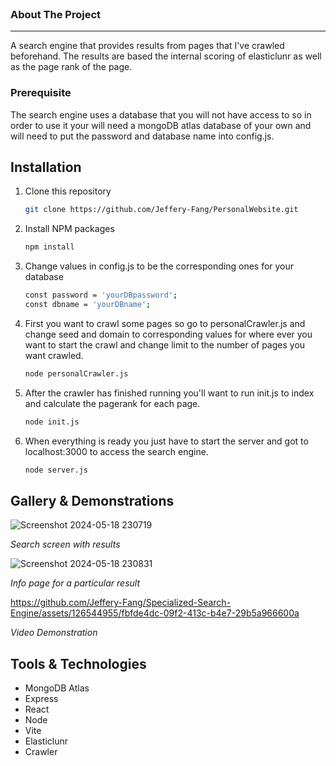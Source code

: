 <br />

<h3>
    About The Project
</h3>

---

A search engine that provides results from pages that I've crawled beforehand. The results are based the internal scoring of elasticlunr as well as the page rank of the page.

### Prerequisite

The search engine uses a database that you will not have access to so in order to use it your will need a mongoDB atlas database of your own and will need to put the password and database name into config.js. 

## Installation

1. Clone this repository
    ```sh
    git clone https://github.com/Jeffery-Fang/PersonalWebsite.git
    ```

2. Install NPM packages
    ```sh
    npm install
    ```

3. Change values in config.js to be the corresponding ones for your database
    ```sh
    const password = 'yourDBpassword';
    const dbname = 'yourDBname';
    ```

4. First you want to crawl some pages so go to personalCrawler.js and change seed and domain to corresponding values for where ever you want to start the crawl and change limit to the number of pages you want crawled.
    ```sh
    node personalCrawler.js
    ```  

5. After the crawler has finished running you'll want to run init.js to index and calculate the pagerank for each page.
    ```sh
    node init.js
    ``` 

6. When everything is ready you just have to start the server and got to localhost:3000 to access the search engine.
    ```sh
    node server.js
    ```
## Gallery & Demonstrations

![Screenshot 2024-05-18 230719](https://github.com/Jeffery-Fang/Specialized-Search-Engine/assets/126544955/4173130c-9055-462d-9dee-0a4bd9a9049a)

*Search screen with results*
<br />

![Screenshot 2024-05-18 230831](https://github.com/Jeffery-Fang/Specialized-Search-Engine/assets/126544955/6bbf3056-9ec9-479f-a631-da9e1908d915)

*Info page for a particular result*
<br />

https://github.com/Jeffery-Fang/Specialized-Search-Engine/assets/126544955/fbfde4dc-09f2-413c-b4e7-29b5a966600a

*Video Demonstration*
<br />

## Tools & Technologies

- MongoDB Atlas
- Express
- React
- Node
- Vite
- Elasticlunr
- Crawler







